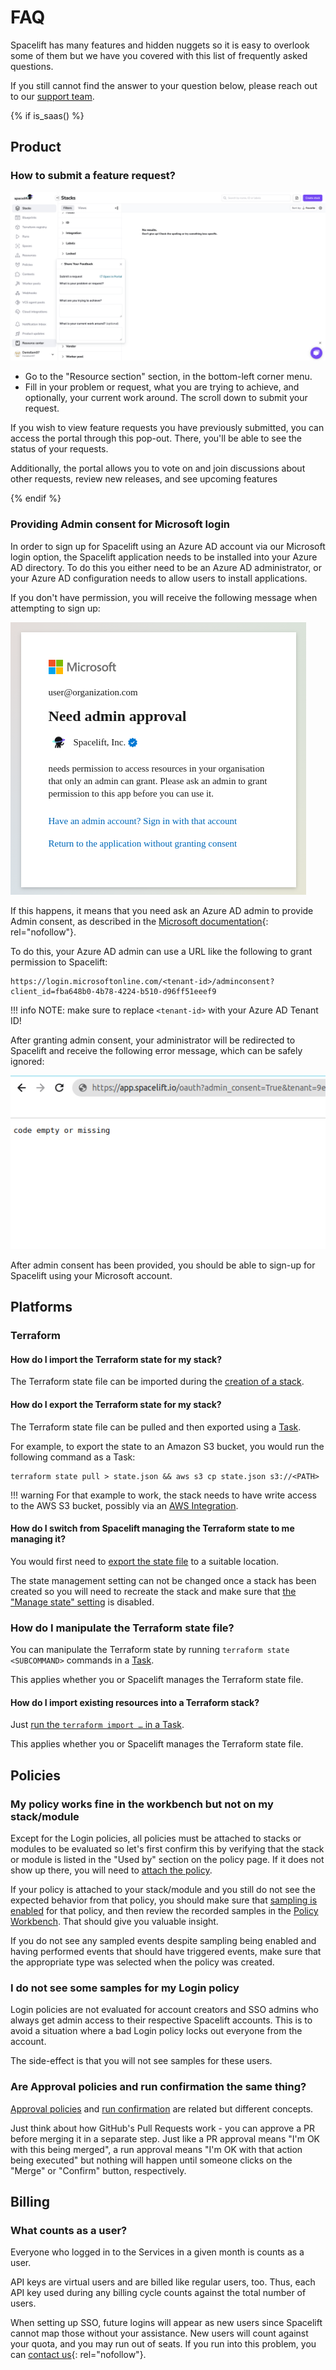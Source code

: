 # FAQ

Spacelift has many features and hidden nuggets so it is easy to overlook some of them but we have you covered with this list of frequently asked questions.

If you still cannot find the answer to your question below, please reach out to our [support team](../product/support/README.md).

{% if is_saas() %}

## Product

### How to submit a feature request?

![](../assets/screenshots/feature-request.png)

- Go to the "Resource section" section, in the bottom-left corner menu.
- Fill in your problem or request, what you are trying to achieve, and optionally, your current work around. The scroll down to submit your request.

If you wish to view feature requests you have previously submitted, you can access the portal through this pop-out. There, you'll be able to see the status of your requests.

Additionally, the portal allows you to vote on and join discussions about other requests, review new releases, and see upcoming features

{% endif %}

### Providing Admin consent for Microsoft login

In order to sign up for Spacelift using an Azure AD account via our Microsoft login option, the Spacelift application needs to be installed into your Azure AD directory. To do this you either need to be an Azure AD administrator, or your Azure AD configuration needs to allow users to install applications.

If you don't have permission, you will receive the following message when attempting to sign up:

![](../assets/screenshots/faq-ms-login-admin-consent-required.png)

If this happens, it means that you need ask an Azure AD admin to provide Admin consent, as described in the [Microsoft documentation](https://learn.microsoft.com/en-us/azure/active-directory/manage-apps/grant-admin-consent?pivots=portal){: rel="nofollow"}.

To do this, your Azure AD admin can use a URL like the following to grant permission to Spacelift:

```text
https://login.microsoftonline.com/<tenant-id>/adminconsent?client_id=fba648b0-4b78-4224-b510-d96ff51eeef9
```

!!! info
    NOTE: make sure to replace `<tenant-id>` with your Azure AD Tenant ID!

After granting admin consent, your administrator will be redirected to Spacelift and receive the following error message, which can be safely ignored:

![](../assets/screenshots/faq-ms-login-empty-code-error.png)

After admin consent has been provided, you should be able to sign-up for Spacelift using your Microsoft account.

## Platforms

### Terraform

#### How do I import the Terraform state for my stack?

The Terraform state file can be imported during the [creation of a stack](../concepts/stack/creating-a-stack.md#terraform).

#### How do I export the Terraform state for my stack?

The Terraform state file can be pulled and then exported using a [Task](../concepts/run/task.md).

For example, to export the state to an Amazon S3 bucket, you would run the following command as a Task:

```shell
terraform state pull > state.json && aws s3 cp state.json s3://<PATH>
```

!!! warning
    For that example to work, the stack needs to have write access to the AWS S3 bucket, possibly via an [AWS Integration](../integrations/cloud-providers/aws.md).

#### How do I switch from Spacelift managing the Terraform state to me managing it?

You would first need to [export the state file](#how-do-i-export-the-terraform-state-for-my-stack) to a suitable location.

The state management setting can not be changed once a stack has been created so you will need to recreate the stack and make sure that [the "Manage state" setting](../concepts/stack/creating-a-stack.md#terraform) is disabled.

### How do I manipulate the Terraform state file?

You can manipulate the Terraform state by running `terraform state <SUBCOMMAND>` commands in a [Task](../concepts/run/task.md).

This applies whether you or Spacelift manages the Terraform state file.

#### How do I import existing resources into a Terraform stack?

Just [run the `terraform import …` in a Task](../vendors/terraform/state-management.md#importing-resources-into-your-terraform-state).

This applies whether you or Spacelift manages the Terraform state file.

## Policies

### My policy works fine in the workbench but not on my stack/module

Except for the Login policies, all policies must be attached to stacks or modules to be evaluated so let's first confirm this by verifying that the stack or module is listed in the "Used by" section on the policy page. If it does not show up there, you will need to [attach the policy](../concepts/policy/README.md#attaching-policies).

If your policy is attached to your stack/module and you still do not see the expected behavior from that policy, you should make sure that [sampling is enabled](../concepts/policy/README.md#sampling-policy-inputs) for that policy, and then review the recorded samples in the [Policy Workbench](../concepts/policy/README.md#policy-workbench-in-practice). That should give you valuable insight.

If you do not see any sampled events despite sampling being enabled and having performed events that should have triggered events, make sure that the appropriate type was selected when the policy was created.

### I do not see some samples for my Login policy

Login policies are not evaluated for account creators and SSO admins who always get admin access to their respective Spacelift accounts. This is to avoid a situation where a bad Login policy locks out everyone from the account.

The side-effect is that you will not see samples for these users.

### Are Approval policies and run confirmation the same thing?

[Approval policies](../concepts/policy/approval-policy.md) and [run confirmation](../concepts/run/tracked.md#confirmed) are related but different concepts.

Just think about how GitHub's Pull Requests work - you can approve a PR before merging it in a separate step. Just like a PR approval means "I'm OK with this being merged", a run approval means "I'm OK with that action being executed" but nothing will happen until someone clicks on the "Merge" or "Confirm" button, respectively.

## Billing

### What counts as a user?

Everyone who logged in to the Services in a given month is counts as a user.

API keys are virtual users and are billed like regular users, too. Thus, each API key used during any billing cycle counts against the total number of users.

When setting up SSO, future logins will appear as new users since Spacelift cannot map those without your assistance. New users will count against your quota, and you may run out of seats. If you run into this problem, you can [contact us](https://spacelift.io/contact){: rel="nofollow"}.

